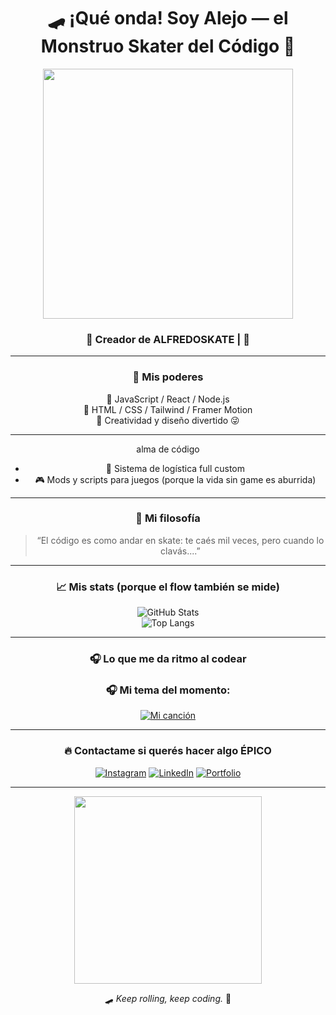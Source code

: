 
<!-- ✨ PROFILE README ✨ -->
<div align="center">

# 🛹 **¡Qué onda! Soy Alejo — el Monstruo Skater del Código 🤘**

<img src="https://media.giphy.com/media/26u4lOMA8JKSnL9Uk/giphy.gif" width="400"/>

### 🧠 Creador de ALFREDOSKATE | 🎨 

---

### 🚀 **Mis poderes**
🧩 JavaScript / React / Node.js  
🎨 HTML / CSS / Tailwind / Framer Motion    
🧠 Creatividad y diseño divertido 😜

---

alma de código  
- 💼 Sistema de logística full custom  
- 🎮 Mods y scripts para juegos (porque la vida sin game es aburrida)

---
### 🧠 **Mi filosofía**
> “El código es como andar en skate: te caés mil veces, pero cuando lo clavás....”

---

### 📈 **Mis stats (porque el flow también se mide)**  
![GitHub Stats](https://github-readme-stats.vercel.app/api?username=tuusuario&show_icons=true&theme=radical)  
![Top Langs](https://github-readme-stats.vercel.app/api/top-langs/?username=tuusuario&layout=compact&theme=radical)

---

### 🎧 **Lo que me da ritmo al codear**
### 🎧 Mi tema del momento:
[![Mi canción](https://img.shields.io/badge/Now_Playing:-Linkin_Park_-_Papercut-1DB954?style=for-the-badge&logo=spotify&logoColor=white)](https://open.spotify.com/track/4gMgiXfqyzZLMhsksGmbQV)


---

### 🔥 **Contactame si querés hacer algo ÉPICO**
[![Instagram](https://img.shields.io/badge/-@tuinsta-E4405F?style=for-the-badge&logo=instagram&logoColor=white)](https://instagram.com/tuinsta)
[![LinkedIn](https://img.shields.io/badge/-LinkedIn-blue?style=for-the-badge&logo=linkedin&logoColor=white)](https://linkedin.com/in/tulinkedin)
[![Portfolio](https://img.shields.io/badge/🌐-Portfolio-black?style=for-the-badge)](https://tuweb.com)

---

<img src="https://media.giphy.com/media/3o6Zt481isNVuQI1l6/giphy.gif" width="300"/>

🛹 *Keep rolling, keep coding.* 🤙  
</div>
